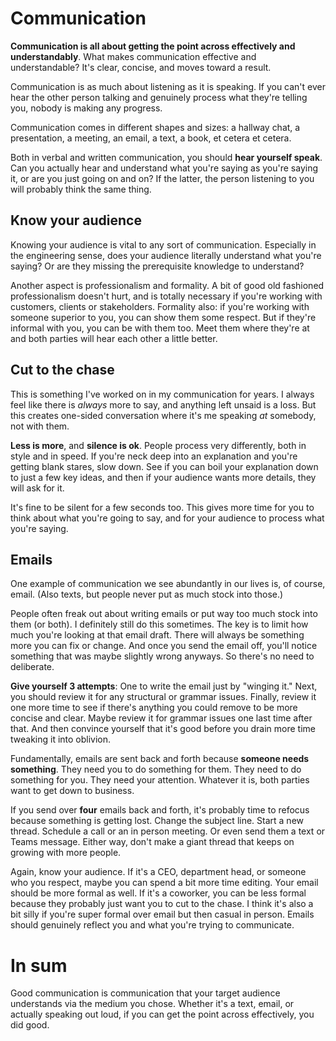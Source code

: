 # Communication

**Communication is all about getting the point across effectively and
understandably**. What makes communication effective and understandable?
It's clear, concise, and moves toward a result.

Communication is as much about listening as it is speaking. If you
can't ever hear the other person talking and genuinely process what
they're telling you, nobody is making any progress.

Communication comes in different shapes and sizes: a hallway chat,
a presentation, a meeting, an email, a text, a book, et cetera et cetera.

Both in verbal and written communication, you should **hear yourself speak**.
Can you actually hear and understand what you're saying as you're saying it,
or are you just going on and on? If the latter, the person listening to you will
probably think the same thing.

## Know your audience

Knowing your audience is vital to any sort of communication. Especially in
the engineering sense, does your audience literally understand what you're saying?
Or are they missing the prerequisite knowledge to understand?

Another aspect is professionalism and formality. A bit of good old fashioned
professionalism doesn't hurt, and is totally necessary if you're working with
customers, clients or stakeholders. Formality also: if you're working with someone
superior to you, you can show them some respect. But if they're informal with you,
you can be with them too. Meet them where they're at and both parties will hear
each other a little better.

## Cut to the chase

This is something I've worked on in my communication for years. I always
feel like there is *always* more to say, and anything left unsaid is a loss.
But this creates one-sided conversation where it's me speaking *at* somebody,
not with them.

**Less is more**, and **silence is ok**. People process very differently, both
in style and in speed. If you're neck deep into an explanation and you're getting
blank stares, slow down. See if you can boil your explanation down to just a few
key ideas, and then if your audience wants more details, they will ask for it.

<!-- less is more: even if something is super complicated, saying
stuff for the sake of sounding smart or using big words is pointless. -->

It's fine to be silent for a few seconds too. This gives more time for you to think
about what you're going to say, and for your audience to process what you're saying.

## Emails

One example of communication we see abundantly in our lives is, of course,
email. (Also texts, but people never put as much stock into those.)

People often freak out about writing emails or put way too much stock into
them (or both). I definitely still do this sometimes. The key is to limit
how much you're looking at that email draft. There will always be something
more you can fix or change. And once you send the email off, you'll notice
something that was maybe slightly wrong anyways. So there's no need to deliberate.

**Give yourself 3 attempts**: One to write the email just by "winging it." Next,
you should review it for any structural or grammar issues. Finally, review it one
more time to see if there's anything you could remove to be more concise and clear.
Maybe review it for grammar issues one last time after that. And then convince
yourself that it's good before you drain more time tweaking it into oblivion.

Fundamentally, emails are sent back and forth because **someone needs something**.
They need you to do something for them. They need to do something for you.
They need your attention. Whatever it is, both parties want to get down to business.

If you send over **four** emails back and forth, it's probably time to refocus because
something is getting lost. Change the subject line. Start a new thread. Schedule a call
or an in person meeting. Or even send them a text or Teams message. Either way, don't
make a giant thread that keeps on growing with more people.

Again, know your audience. If it's a CEO, department head, or someone who you
respect, maybe you can spend a bit more time editing. Your email should be more
formal as well. If it's a coworker, you can be less formal because they probably
just want you to cut to the chase. I think it's also a bit silly if you're super
formal over email but then casual in person. Emails should genuinely reflect you
and what you're trying to communicate.

# In sum

Good communication is communication that your target audience understands
via the medium you chose. Whether it's a text, email, or actually speaking
out loud, if you can get the point across effectively, you did good.
